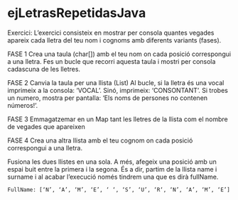 # ejLetrasRepetidasJava

Exercici:
L’exercici consisteix en mostrar per consola quantes vegades apareix cada lletra del teu nom i cognoms amb diferents variants (fases).

FASE 1
Crea una taula (char[]) amb el teu nom on cada posició correspongui a una lletra.
Fes un bucle que recorri aquesta taula i mostri per consola cadascuna de les lletres.

FASE 2
Canvia la taula per una llista (List<Character>)
Al bucle, si la lletra és una vocal imprimeix a la consola: ‘VOCAL’. Sinó, imprimeix: ‘CONSONTANT’.
Si trobes un numero, mostra per pantalla: ‘Els noms de persones no contenen números!’.

FASE 3
Emmagatzemar en un Map tant les lletres de la llista com el nombre de vegades que apareixen

FASE 4
Crea una altra llista amb el teu cognom on cada posició correspongui a una lletra.

Fusiona les dues llistes en una sola. A més, afegeix una posició amb un espai buit entre la primera i la segona. És a dir, partim de la llista name i surname i al acabar l’execució només tindrem una que es dirà fullName.

    FullName: [‘N’, ‘A’, ‘M’, ‘E’, ‘ ‘, ‘S’, ‘U’, ‘R‘, ‘N’, ‘A’, ‘M’, ‘E’]

